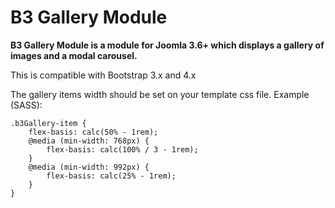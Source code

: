 ﻿# B3 Gallery Module
**B3 Gallery Module is a module for Joomla 3.6+ which displays a gallery of images and a modal carousel.**

This is compatible with Bootstrap 3.x and 4.x

The gallery items width should be set on your template css file. Example (SASS):
```
.b3Gallery-item {
    flex-basis: calc(50% - 1rem);
    @media (min-width: 768px) {
        flex-basis: calc(100% / 3 - 1rem);
    }
    @media (min-width: 992px) {
        flex-basis: calc(25% - 1rem);
    }
}
```
